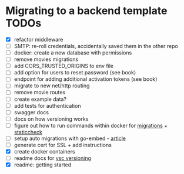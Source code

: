 # Migrating to a backend template TODOs

- [x] refactor middleware
- [ ] SMTP: re-roll credentials, accidentally saved them in the other repo
- [ ] docker: create a new database with permissions
- [ ] remove movies migrations
- [ ] add CORS_TRUSTED_ORIGINS to env file
- [ ] add option for users to reset password (see book)
- [ ] endpoint for adding additional activation tokens (see book) 
- [ ] migrate to new net/http routing
- [ ] remove movie routes
- [ ] create example data?
- [ ] add tests for authentication
- [ ] swagger docs
- [ ] docs on how versioning works
- [ ] figure out how to run commands within docker for [migrations](https://github.com/golang-migrate/migrate) + [staticcheck](https://staticcheck.dev/)
- [ ] setup auto migrations with go-embed - [article](https://oscarforner.com/blog/2023-10-10-go-embed-for-migrations/)
- [ ] generate cert for  SSL + add instructions
- [x] create docker containers
- [ ] readme docs for [vsc versioning](./internal/vcs/)
- [x] readme: getting started

